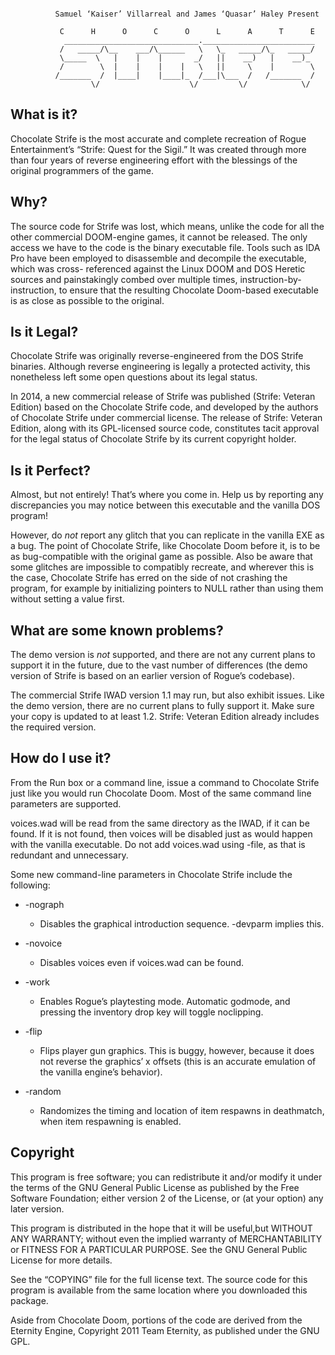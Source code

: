 ````````````````````````````````````````````````````````````````````````

          Samuel ‘Kaiser’ Villarreal and James ‘Quasar’ Haley Present

           C      H      O      C      O      L      A      T      E
            ______________________________._________________________
           /   _____/\__    ___/\______   \   \_   _____/\_   _____/
           \_____  \   |    |    |       _/   ||    __)   |    __)_
           /        \  |    |    |    |   \   ||     \    |        \
          /_______  /  |____|    |____|_  /___|\___  /   /_______  /
                  \/                    \/         \/            \/

````````````````````````````````````````````````````````````````````````

## What is it?

Chocolate Strife is the most accurate and complete recreation of Rogue
Entertainment’s “Strife: Quest for the Sigil.” It was created through more
than four years of reverse engineering effort with the blessings of the
original programmers of the game.


## Why?

The source code for Strife was lost, which means, unlike the code for all the
other commercial DOOM-engine games, it cannot be released. The only access we
have to the code is the binary executable file. Tools such as IDA Pro have
been employed to disassemble and decompile the executable, which was cross-
referenced against the Linux DOOM and DOS Heretic sources and painstakingly
combed over multiple times, instruction-by-instruction, to ensure that the
resulting Chocolate Doom-based executable is as close as possible to the
original.


## Is it Legal?

Chocolate Strife was originally reverse-engineered from the DOS Strife
binaries. Although reverse engineering is legally a protected activity, this
nonetheless left some open questions about its legal status.

In 2014, a new commercial release of Strife was published (Strife: Veteran
Edition) based on the Chocolate Strife code, and developed by the authors of
Chocolate Strife under commercial license. The release of Strife: Veteran
Edition, along with its GPL-licensed source code, constitutes tacit approval
for the legal status of Chocolate Strife by its current copyright holder.


## Is it Perfect?

Almost, but not entirely! That’s where you come in. Help us by reporting any
discrepancies you may notice between this executable and the vanilla DOS
program!

However, do *not* report any glitch that you can replicate in the vanilla EXE
as a bug. The point of Chocolate Strife, like Chocolate Doom before it, is to
be as bug-compatible with the original game as possible. Also be aware that
some glitches are impossible to compatibly recreate, and wherever this is the
case, Chocolate Strife has erred on the side of not crashing the program,
for example by initializing pointers to NULL rather than using them without
setting a value first.


## What are some known problems?

The demo version is *not* supported, and there are not any current plans to
support it in the future, due to the vast number of differences (the demo
version of Strife is based on an earlier version of Rogue’s
codebase).

The commercial Strife IWAD version 1.1 may run, but also exhibit issues. Like
the demo version, there are no current plans to fully support it. Make sure
your copy is updated to at least 1.2. Strife: Veteran Edition already
includes the required version.


## How do I use it?

From the Run box or a command line, issue a command to Chocolate Strife just
like you would run Chocolate Doom. Most of the same command line parameters
are supported.

voices.wad will be read from the same directory as the IWAD, if it can be
found. If it is not found, then voices will be disabled just as would happen
with the vanilla executable. Do not add voices.wad using -file, as that is
redundant and unnecessary.

Some new command-line parameters in Chocolate Strife include the following:

  - -nograph
    - Disables the graphical introduction sequence. -devparm implies this.

  - -novoice
    - Disables voices even if voices.wad can be found.

  - -work
	- Enables Rogue’s playtesting mode. Automatic godmode, and pressing the inventory drop key will toggle noclipping.

  - -flip
	- Flips player gun graphics. This is buggy, however, because it does not reverse the graphics’ x offsets (this is an accurate emulation of the vanilla engine’s behavior).

  - -random
	- Randomizes the timing and location of item respawns in deathmatch, when item respawning is enabled.


## Copyright

This program is free software; you can redistribute it and/or modify it under
the terms of the GNU General Public License as published by the Free Software
Foundation; either version 2 of the License, or (at your option) any later
version.

This program is distributed in the hope that it will be useful,but WITHOUT ANY
WARRANTY; without even the implied warranty of MERCHANTABILITY or FITNESS FOR
A PARTICULAR PURPOSE. See the GNU General Public License for more details.

See the “COPYING” file for the full license text. The source code for this
program is available from the same location where you downloaded this package.

Aside from Chocolate Doom, portions of the code are derived from the Eternity
Engine, Copyright 2011 Team Eternity, as published under the GNU GPL.
